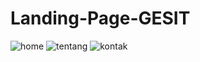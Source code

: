 # Landing-Page-GESIT

![home](https://github.com/Aliffaridrhmn25/Landing-Page-GESIT/assets/135413797/8052d683-0c87-48e3-b9dc-83ca73fca8d8)
![tentang](https://github.com/Aliffaridrhmn25/Landing-Page-GESIT/assets/135413797/c0c6d59b-bc04-4f80-89ce-bd3a5d57c1f9)
![kontak](https://github.com/Aliffaridrhmn25/Landing-Page-GESIT/assets/135413797/b95d34e4-56e5-4861-b748-473b371b4b56)
